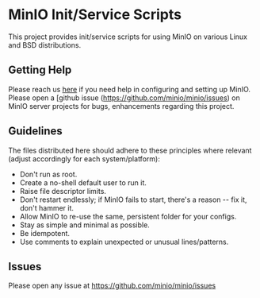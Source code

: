 MinIO Init/Service Scripts
====================

This project provides init/service scripts for using MinIO on various Linux and BSD distributions.

## Getting Help

Please reach us [here](https://min.io/pricing) if you need help in configuring and setting up MinIO. Please open a [github issue (https://github.com/minio/minio/issues) on MinIO server projects for bugs, enhancements regarding this project.

## Guidelines

The files distributed here should adhere to these principles where relevant (adjust accordingly for each system/platform):

- Don't run as root.
- Create a no-shell default user to run it.
- Raise file descriptor limits.
- Don't restart endlessly; if MinIO fails to start, there's a reason -- fix it, don't hammer it.
- Allow MinIO to re-use the same, persistent folder for your configs.
- Stay as simple and minimal as possible.
- Be idempotent.
- Use comments to explain unexpected or unusual lines/patterns.

## Issues
Please open any issue at https://github.com/minio/minio/issues
